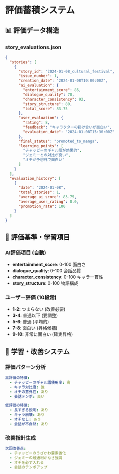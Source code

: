 # 評価蓄積システム

## 📊 評価データ構造

### story_evaluations.json
```json
{
  "stories": [
    {
      "story_id": "2024-01-08_cultural_festival",
      "issue_number": 1,
      "creation_date": "2024-01-08T10:00:00Z",
      "ai_evaluation": {
        "entertainment_score": 85,
        "dialogue_quality": 78,
        "character_consistency": 92,
        "story_structure": 80,
        "total_score": 83.75
      },
      "user_evaluation": {
        "rating": 8,
        "feedback": "キャラクターの掛け合いが面白い",
        "evaluation_date": "2024-01-08T15:30:00Z"
      },
      "final_status": "promoted_to_manga",
      "learning_points": [
        "チャッピーのギャル語が効果的",
        "ジェミーとの対比が良い",
        "オチが予想外で面白い"
      ]
    }
  ],
  "evaluation_history": [
    {
      "date": "2024-01-08",
      "total_stories": 1,
      "average_ai_score": 83.75,
      "average_user_rating": 8.0,
      "promotion_rate": 100
    }
  ]
}
```

## 🎯 評価基準・学習項目

### AI評価項目 (自動)
- **entertainment_score**: 0-100 面白さ
- **dialogue_quality**: 0-100 会話品質
- **character_consistency**: 0-100 キャラ一貫性
- **story_structure**: 0-100 物語構成

### ユーザー評価 (10段階)
- **1-2**: つまらない (改善必要)
- **3-4**: 普通以下 (要調整)
- **5-6**: 普通 (平均的)
- **7-8**: 面白い (昇格候補)
- **9-10**: 非常に面白い (確実昇格)

## 🧠 学習・改善システム

### 評価パターン分析
```yaml
高評価の特徴:
  - チャッピーのギャル語使用率: 高
  - キャラ対比度: 強
  - オチの意外性: あり
  - 会話テンポ: 良い

低評価の特徴:
  - 長すぎる説明: あり
  - キャラ崩壊: あり
  - オチなし: あり
  - 会話が不自然: あり
```

### 改善指針生成
```yaml
次回改善点:
  - チャッピーのうざかわ要素強化
  - ジェミーの融通利かなさ強調
  - オチを必ず入れる
  - 会話のテンポアップ
```